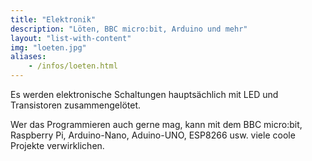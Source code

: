 ```yaml
---
title: "Elektronik"
description: "Löten, BBC micro:bit, Arduino und mehr"
layout: "list-with-content"
img: "loeten.jpg"
aliases:
    - /infos/loeten.html
---
```


 Es werden elektronische Schaltungen hauptsächlich mit LED und Transistoren zusammengelötet.
 
 Wer das Programmieren auch gerne mag, kann mit dem BBC micro:bit, Raspberry Pi, Arduino-Nano, Aduino-UNO, ESP8266 usw. viele coole Projekte verwirklichen.
